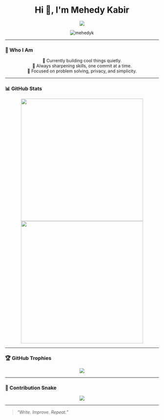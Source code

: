 <h1 align="center">Hi 👋, I'm Mehedy Kabir</h1>

<p align="center">
  <img src="https://readme-typing-svg.demolab.com?font=Fira+Code&size=22&duration=3000&pause=1000&color=00FF99&center=true&vCenter=true&multiline=true&width=435&lines=Software+Engineering+Student;Rust+%7C+C%2B%2B+%7C+Java+%7C+Bash+%7C+Python;Problem+Solver+%7C+Tool+Maker;mehedyk+on+the+web" />
</p>

<p align="center">
  <img src="https://komarev.com/ghpvc/?username=mehedyk&label=Profile+Views&color=blue&style=flat" alt="mehedyk" />
</p>

---

### 🧠 Who I Am

<p align="center">
  🚀 Currently building cool things quietly.<br>
  🧰 Always sharpening skills, one commit at a time.<br>
  🎯 Focused on problem solving, privacy, and simplicity.
</p>

---

### 📊 GitHub Stats

<p align="center">
  <img src="https://github-readme-stats.vercel.app/api?username=mehedyk&show_icons=true&theme=radical" width="400" />
  <img src="https://github-readme-streak-stats.herokuapp.com/?user=mehedyk&theme=radical" width="400" />
</p>

---

### 🏆 GitHub Trophies

<p align="center">
  <img src="https://github-profile-trophy.vercel.app/?username=mehedyk&theme=onedark&no-frame=true&no-bg=true&margin-w=4" />
</p>

---

### 🐍 Contribution Snake

<p align="center">
  <img src="https://github.com/mehedyk/mehedyk/blob/output/github-contribution-grid-snake.svg" />
</p>

---

> _“Write. Improve. Repeat.”_
